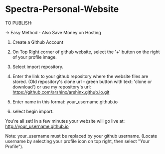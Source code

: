 # Spectra-Personal-Website

TO PUBLISH:

-> Easy Method - Also Save Money on Hosting
1. Create a Github Account

2. On Top Right corner of github website, select the '+' button on the right of your profile image.

3. Select import repository.

4. Enter the link to your github repository where the website files are stored. (Old repository's clone url - green button with text: 'clone or download') or use my repository's url: https://github.com/arshinx/arshinx.github.io.git

6. Enter name in this format: your_username.github.io

6. select begin import.

You're all set! In a few minutes your website will go live at: http://your_username.github.io

Note: your_username must be replaced by your github username. (Locate username by selecting your profile icon on top right, then select "Your Profile").
